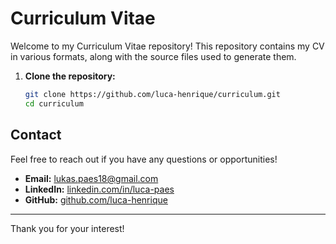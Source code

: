 # Curriculum Vitae

Welcome to my Curriculum Vitae repository! This repository contains my CV in various formats, along with the source files used to generate them.


1.  **Clone the repository:**
    ```bash
    git clone https://github.com/luca-henrique/curriculum.git
    cd curriculum
    ```

## Contact

Feel free to reach out if you have any questions or opportunities!

*   **Email:** lukas.paes18@gmail.com
*   **LinkedIn:** [linkedin.com/in/luca-paes](https://www.linkedin.com/in/luca-paes/)
*   **GitHub:** [github.com/luca-henrique](https://github.com/luca-henrique)

---

Thank you for your interest!
